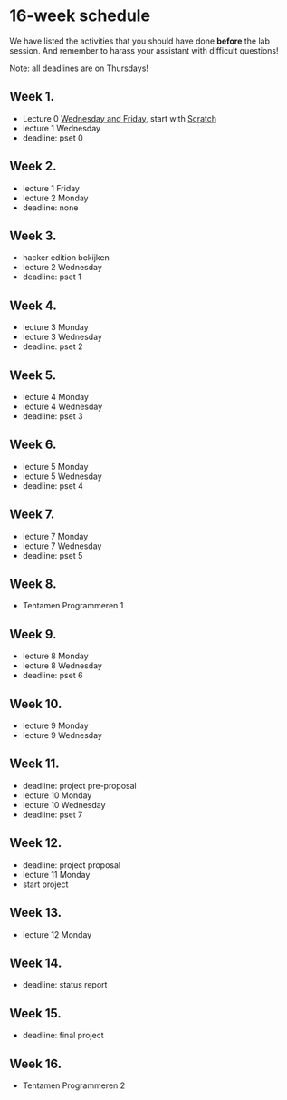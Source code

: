 # 16-week schedule

We have listed the activities that you should have done **before** the lab
session.  And remember to harass your assistant with difficult questions!

Note: all deadlines are on Thursdays!

## Week 1.

* Lecture 0 [Wednesday and Friday](/lectures/week-0), start with [Scratch](/problem-sets/problem-set-0)
* lecture 1 Wednesday
* deadline: pset 0

## Week 2.

* lecture 1 Friday
* lecture 2 Monday
* deadline: none

## Week 3.

* hacker edition bekijken
* lecture 2 Wednesday
* deadline: pset 1 

## Week 4.

* lecture 3 Monday
* lecture 3 Wednesday
* deadline: pset 2

## Week 5.

* lecture 4 Monday
* lecture 4 Wednesday
* deadline: pset 3

## Week 6.

* lecture 5 Monday
* lecture 5 Wednesday
* deadline: pset 4

## Week 7.

* lecture 7 Monday
* lecture 7 Wednesday
* deadline: pset 5

## Week 8.

* Tentamen Programmeren 1

## Week 9.

* lecture 8 Monday
* lecture 8 Wednesday
* deadline: pset 6

## Week 10.

* lecture 9 Monday
* lecture 9 Wednesday

## Week 11.

* deadline: project pre-proposal
* lecture 10 Monday
* lecture 10 Wednesday
* deadline: pset 7

## Week 12.

* deadline: project proposal
* lecture 11 Monday
* start project

## Week 13.

* lecture 12 Monday

## Week 14.

* deadline: status report

## Week 15.

* deadline: final project

## Week 16.

* Tentamen Programmeren 2

